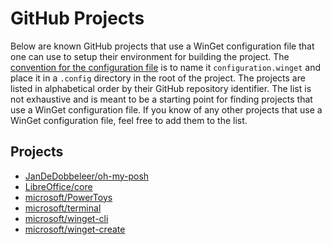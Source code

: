 # GitHub Projects

Below are known GitHub projects that use a WinGet configuration file that one can use to setup their environment for building the project. The [convention for the configuration file](https://learn.microsoft.com/windows/package-manager/configuration/create#file-naming-convention) is to name it `configuration.winget` and place it in a `.config` directory in the root of the project.
The projects are listed in alphabetical order by their GitHub repository identifier. The list is not exhaustive and is meant to be a starting point for finding projects that use a WinGet configuration file. If you know of any other projects that use a WinGet configuration file, feel free to add them to the list.

## Projects

- [JanDeDobbeleer/oh-my-posh](https://github.com/JanDeDobbeleer/oh-my-posh/blob/main/.config/configuration.winget)
- [LibreOffice/core](https://github.com/LibreOffice/core/blob/master/.config/configuration.winget)
- [microsoft/PowerToys](https://github.com/microsoft/PowerToys/blob/main/.config/configuration.winget)
- [microsoft/terminal](https://github.com/microsoft/terminal/blob/main/.config/configuration.winget)
- [microsoft/winget-cli](https://github.com/microsoft/winget-cli/blob/master/.config/configuration.winget)
- [microsoft/winget-create](https://github.com/microsoft/winget-create/blob/main/.config/configuration.winget)
